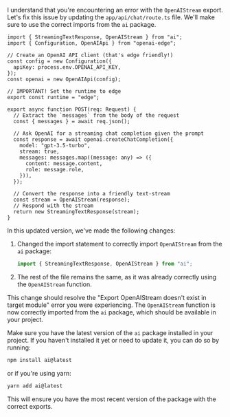 I understand that you're encountering an error with the `OpenAIStream` export. Let's fix this issue by updating the `app/api/chat/route.ts` file. We'll make sure to use the correct imports from the `ai` package.

<ReactProject id="AI Text Generator">

```tsx file="app/api/chat/route.ts"
import { StreamingTextResponse, OpenAIStream } from "ai";
import { Configuration, OpenAIApi } from "openai-edge";

// Create an OpenAI API client (that's edge friendly!)
const config = new Configuration({
  apiKey: process.env.OPENAI_API_KEY,
});
const openai = new OpenAIApi(config);

// IMPORTANT! Set the runtime to edge
export const runtime = "edge";

export async function POST(req: Request) {
  // Extract the `messages` from the body of the request
  const { messages } = await req.json();

  // Ask OpenAI for a streaming chat completion given the prompt
  const response = await openai.createChatCompletion({
    model: "gpt-3.5-turbo",
    stream: true,
    messages: messages.map((message: any) => ({
      content: message.content,
      role: message.role,
    })),
  });

  // Convert the response into a friendly text-stream
  const stream = OpenAIStream(response);
  // Respond with the stream
  return new StreamingTextResponse(stream);
}
```

</ReactProject>

In this updated version, we've made the following changes:

1. Changed the import statement to correctly import `OpenAIStream` from the `ai` package:

   ```typescript
   import { StreamingTextResponse, OpenAIStream } from "ai";
   ```

2. The rest of the file remains the same, as it was already correctly using the `OpenAIStream` function.

This change should resolve the "Export OpenAIStream doesn't exist in target module" error you were experiencing. The `OpenAIStream` function is now correctly imported from the `ai` package, which should be available in your project.

Make sure you have the latest version of the `ai` package installed in your project. If you haven't installed it yet or need to update it, you can do so by running:

```bash
npm install ai@latest
```

or if you're using yarn:

```bash
yarn add ai@latest
```

This will ensure you have the most recent version of the package with the correct exports.

